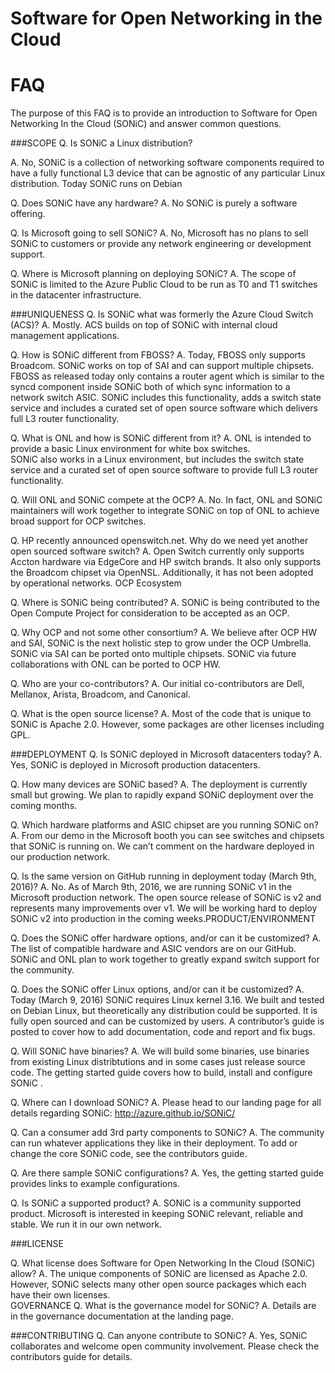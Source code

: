 # Software for Open Networking in the Cloud 
# FAQ

The purpose of this FAQ is to provide an introduction to Software for Open Networking In the Cloud (SONiC) and answer common questions.

###SCOPE
Q. Is SONiC a Linux distribution?

A. No, SONiC is a collection of networking software components required to have a fully functional L3 device that can be agnostic of any particular Linux distribution. Today SONiC runs on Debian 

Q. Does SONiC have any hardware?
A. No SONiC is purely a software offering.

Q. Is Microsoft going to sell SONiC?
A. No, Microsoft has no plans to sell SONiC to customers or provide any network engineering or development support.

Q. Where is Microsoft planning on deploying SONiC?
A. The scope of SONiC is limited to the Azure Public Cloud to be run as T0 and T1 switches in the datacenter infrastructure.

###UNIQUENESS
Q. Is SONiC what was formerly the Azure Cloud Switch (ACS)?
A. Mostly.   ACS builds on top of SONiC with internal cloud management applications. 

Q. How is SONiC different from FBOSS?
A. Today, FBOSS only supports Broadcom. SONiC works on top of SAI and can support multiple chipsets. FBOSS as released today only contains a router agent which is similar to the syncd component inside SONiC both of which sync information to a network switch ASIC.  SONiC includes this functionality, adds a switch state service and includes a curated set of open source software which delivers full L3 router functionality.

Q. What is ONL and how is SONiC different from it?
A. ONL is intended to provide a basic Linux environment for white box switches.  
SONiC also works in a Linux environment, but includes the switch state service and a curated set of open source software to provide full L3 router functionality.  

Q. Will ONL and SONiC compete at the OCP?
A. No.  In fact, ONL and SONiC maintainers will work together to integrate SONiC on top of ONL to achieve broad support for OCP switches.

Q. HP recently announced openswitch.net. Why do we need yet another open sourced software switch?
A. Open Switch currently only supports Accton hardware via EdgeCore and HP switch brands. It also only supports the Broadcom chipset via OpenNSL. Additionally, it has not been adopted by operational networks. 
OCP Ecosystem

Q. Where is SONiC being contributed?
A. SONiC is being contributed to the Open Compute Project for consideration to be accepted as an OCP.

Q. Why OCP and not some other consortium?
A. We believe after OCP HW and SAI, SONiC is the next holistic step to grow under the OCP Umbrella. SONiC via SAI can be ported onto multiple chipsets. SONiC via future collaborations with ONL can be ported to OCP HW. 

Q. Who are your co-contributors?
A. Our initial co-contributors are Dell, Mellanox, Arista, Broadcom, and Canonical. 

Q. What is the open source license?
A. Most of the code that is unique to SONiC is Apache 2.0. However, some packages are other licenses including GPL.  

###DEPLOYMENT
Q. Is SONiC deployed in Microsoft datacenters today?
A. Yes, SONiC is deployed in Microsoft production datacenters.

Q. How many devices are SONiC based?
A. The deployment is currently small but growing.  We plan to rapidly expand SONiC deployment over the coming months. 

Q. Which hardware platforms and ASIC chipset are you running SONiC on?
A. From our demo in the Microsoft booth you can see switches and chipsets that SONiC is running on.   We can’t comment on the hardware deployed in our production network.  

Q.  Is the same version on GitHub running in deployment today (March 9th, 2016)?
A. No.  As of March 9th, 2016, we are running SONiC v1 in the Microsoft production network.  The open source release of SONiC is v2 and represents many improvements over v1.    We will be working hard to deploy SONiC v2 into production in the coming weeks.PRODUCT/ENVIRONMENT

Q. Does the SONiC offer hardware options, and/or can it be customized?
A. The list of compatible hardware and ASIC vendors are on our GitHub.   SONiC and ONL plan to work together to greatly expand switch support for the community. 

Q. Does the SONiC offer Linux options, and/or can it be customized?
A. Today (March 9, 2016) SONiC requires Linux kernel 3.16.  We built and tested on Debian Linux, but theoretically any distribution could be supported.  It is fully open sourced and can be customized by users.  A contributor’s guide is posted to cover how to add documentation, code and report and fix bugs. 

Q. Will SONiC have binaries?
A. We will build some binaries, use binaries from existing Linux distribtutions and in some cases just release source code.  The getting started guide covers how to build, install and configure SONiC . 

Q. Where can I download SONiC?
A.  Please head to our landing page for all details regarding SONiC: http://azure.github.io/SONiC/

Q. Can a consumer add 3rd party components to SONiC?
A. The community can run whatever applications they like in their deployment. To add or change the core SONiC code, see the contributors guide.

Q. Are there sample SONiC configurations?
A.  Yes, the getting started guide provides links to example configurations. 

Q. Is SONiC a supported product?
A. SONiC is a community supported product.  Microsoft is interested in keeping SONiC relevant, reliable and stable.  We run it in our own network.
 
###LICENSE

Q. What license does Software for Open Networking In the Cloud (SONiC) allow?
A. The unique components of SONiC are licensed as Apache 2.0. However, SONiC selects many other open source packages which each have their own licenses.  
GOVERNANCE
Q. What is the governance model for SONiC?
A. Details are in the governance documentation at the landing page.

###CONTRIBUTING
Q. Can anyone contribute to SONiC?
A. Yes, SONiC collaborates and welcome open community involvement. Please check the contributors guide for details. 

